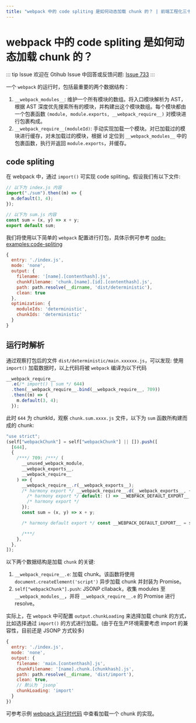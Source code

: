 ```yaml
---
title: "webpack 中的 code spliting 是如何动态加载 chunk 的？ | 前端工程化三十八讲"
---
```


# webpack 中的 code spliting 是如何动态加载 chunk 的？

::: tip Issue
欢迎在 Gtihub Issue 中回答或反馈问题: [Issue 733](https://github.com/shfshanyue/Daily-Question/issues/733)
:::

一个 `webpack` 的运行时，包括最重要的两个数据结构：

1. `__webpack_modules__`: 维护一个所有模块的数组。将入口模块解析为 AST，根据 AST 深度优先搜索所有的模块，并构建出这个模块数组。每个模块都由一个包裹函数 `(module, module.exports, __webpack_require__)` 对模块进行包裹构成。
2. `__webpack_require__(moduleId)`: 手动实现加载一个模块。对已加载过的模块进行缓存，对未加载过的模块，根据 id 定位到 `__webpack_modules__` 中的包裹函数，执行并返回 `module.exports`，并缓存。

## code spliting

在 webpack 中，通过 `import()` 可实现 code spliting。假设我们有以下文件:

```js
// 以下为 index.js 内容
import("./sum").then((m) => {
  m.default(3, 4);
});

// 以下为 sum.js 内容
const sum = (x, y) => x + y;
export default sum;
```

我们将使用以下简单的 `webpack` 配置进行打包，具体示例可参考 [node-examples:code-spliting](https://github.com/shfshanyue/node-examples/blob/master/engineering/webpack/code-spliting/build.js)

```js
{
  entry: './index.js',
  mode: 'none',
  output: {
    filename: '[name].[contenthash].js',
    chunkFilename: 'chunk.[name].[id].[contenthash].js',
    path: path.resolve(__dirname, 'dist/deterministic'),
    clean: true
  },
  optimization: {
    moduleIds: 'deterministic',
    chunkIds: 'deterministic'
  }
}
```

## 运行时解析

通过观察打包后的文件 `dist/deterministic/main.xxxxxx.js`，可以发现: 使用 `import()` 加载数据时，以上代码将被 `webpack` 编译为以下代码

```js
__webpack_require__
  .e(/* import() | sum */ 644)
  .then(__webpack_require__.bind(__webpack_require__, 709))
  .then((m) => {
    m.default(3, 4);
  });
```

此时 `644` 为 chunkId，观察 `chunk.sum.xxxx.js` 文件，以下为 `sum` 函数所构建而成的 chunk:

```js
"use strict";
(self["webpackChunk"] = self["webpackChunk"] || []).push([
  [644],
  {
    /***/ 709: /***/ (
      __unused_webpack_module,
      __webpack_exports__,
      __webpack_require__
    ) => {
      __webpack_require__.r(__webpack_exports__);
      /* harmony export */ __webpack_require__.d(__webpack_exports__, {
        /* harmony export */ default: () => __WEBPACK_DEFAULT_EXPORT__,
        /* harmony export */
      });
      const sum = (x, y) => x + y;

      /* harmony default export */ const __WEBPACK_DEFAULT_EXPORT__ = sum;

      /***/
    },
  },
]);
```

以下两个数据结构是加载 `chunk` 的关键:

1. `__webpack_require__.e`: 加载 chunk。该函数将使用 `document.createElement('script')` 异步加载 chunk 并封装为 Promise。
1. `self["webpackChunk"].push`: JSONP cllaback，收集 modules 至 `__webpack_modules__`，并将 `__webpack_require__.e` 的 Promise 进行 resolve。

实际上，在 `webpack` 中可配置 `output.chunkLoading` 来选择加载 chunk 的方式，比如选择通过 `import()` 的方式进行加载。(由于在生产环境需要考虑 import 的兼容性，目前还是 JSONP 方式较多)

```js
{
  entry: './index.js',
  mode: 'none',
  output: {
    filename: 'main.[contenthash].js',
    chunkFilename: '[name].chunk.[chunkhash].js',
    path: path.resolve(__dirname, 'dist/import'),
    clean: true,
    // 默认为 `jsonp`
    chunkLoading: 'import'
  }
})
```

可参考示例 [webpack 运行时代码](https://github.com/shfshanyue/node-examples/blob/master/engineering/webpack/code-spliting/example/runtime.js) 中查看加载一个 chunk 的实现。

